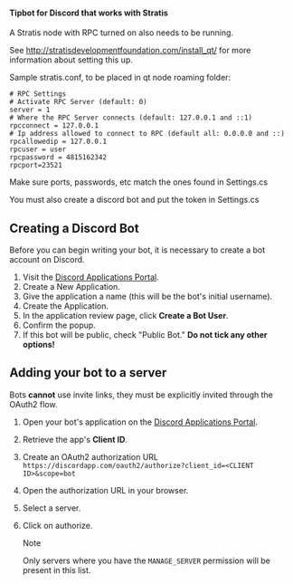 #### Tipbot for Discord that works with Stratis

A Stratis node with RPC turned on also needs to be running.

See http://stratisdevelopmentfoundation.com/install_qt/ for more information about setting this up.

Sample stratis.conf, to be placed in qt node roaming folder:

```
# RPC Settings
# Activate RPC Server (default: 0)
server = 1
# Where the RPC Server connects (default: 127.0.0.1 and ::1)
rpcconnect = 127.0.0.1
# Ip address allowed to connect to RPC (default all: 0.0.0.0 and ::)
rpcallowedip = 127.0.0.1
rpcuser = user
rpcpassword = 4815162342
rpcport=23521
```

Make sure ports, passwords, etc match the ones found in Settings.cs

You must also create a discord bot and put the token in Settings.cs

## Creating a Discord Bot

Before you can begin writing your bot, it is necessary to create a bot
account on Discord.

1. Visit the [Discord Applications Portal].
2. Create a New Application.
3. Give the application a name (this will be the bot's initial
username).
4. Create the Application.
5. In the application review page, click **Create a Bot User**.
6. Confirm the popup.
7. If this bot will be public, check "Public Bot." **Do not tick any 
other options!**

[Discord Applications Portal]: https://discordapp.com/developers/applications/me

## Adding your bot to a server

Bots **cannot** use invite links, they must be explicitly invited
through the OAuth2 flow.

1. Open your bot's application on the [Discord Applications Portal].
2. Retrieve the app's **Client ID**.
3. Create an OAuth2 authorization URL
`https://discordapp.com/oauth2/authorize?client_id=<CLIENT ID>&scope=bot`
4. Open the authorization URL in your browser.
5. Select a server.
6. Click on authorize.
	
	>[!NOTE]
	Only servers where you have the `MANAGE_SERVER` permission will be
	present in this list.
